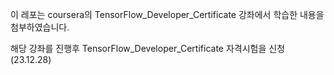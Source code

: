 이 레포는 coursera의 TensorFlow_Developer_Certificate 강좌에서 학습한 내용을 첨부하였습니다.

해당 강좌를 진행후 TensorFlow_Developer_Certificate 자격시험을 신청 (23.12.28)
